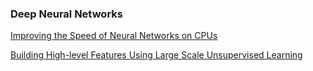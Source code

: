 ### Deep Neural Networks

[Improving the Speed of Neural Networks on CPUs](http://static.googleusercontent.com/media/research.google.com/en/us/pubs/archive/37631.pdf)

[Building High-level Features Using Large Scale Unsupervised Learning](http://arxiv.org/pdf/1112.6209v5.pdf)
